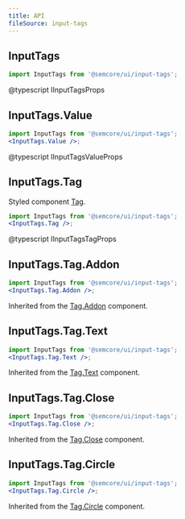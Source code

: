 ```yaml
---
title: API
fileSource: input-tags
---
```


## InputTags

```jsx
import InputTags from '@semcore/ui/input-tags';
```

@typescript IInputTagsProps

## InputTags.Value

```jsx
import InputTags from '@semcore/ui/input-tags';
<InputTags.Value />;
```

@typescript IInputTagsValueProps

## InputTags.Tag

Styled component [Tag](/components/tag/).

```jsx
import InputTags from '@semcore/ui/input-tags';
<InputTags.Tag />;
```

@typescript IInputTagsTagProps

## InputTags.Tag.Addon

```jsx
import InputTags from '@semcore/ui/input-tags';
<InputTags.Tag.Addon />;
```

Inherited from the [Tag.Addon](/components/tag/tag-api/#a5b4f0) component.

## InputTags.Tag.Text

```jsx
import InputTags from '@semcore/ui/input-tags';
<InputTags.Tag.Text />;
```

Inherited from the [Tag.Text](/components/tag/tag-api/#a49c29) component.

## InputTags.Tag.Close

```jsx
import InputTags from '@semcore/ui/input-tags';
<InputTags.Tag.Close />;
```

Inherited from the [Tag.Close](/components/tag/tag-api/#a871eb) component.

## InputTags.Tag.Circle

```jsx
import InputTags from '@semcore/ui/input-tags';
<InputTags.Tag.Circle />;
```

Inherited from the [Tag.Circle](/components/tag/tag-api/#a701f6) component.
